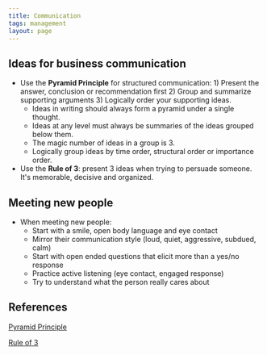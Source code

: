 ```yaml
---
title: Communication
tags: management
layout: page
---
```


## Ideas for business communication

- Use the **Pyramid Principle** for structured communication: 1) Present the answer, conclusion or recommendation first 2) Group and summarize supporting arguments 3) Logically order your supporting ideas.
  - Ideas in writing should always form a pyramid under a single thought.
  - Ideas at any level must always be summaries of the ideas grouped below them.
  - The magic number of ideas in a group is 3.
  - Logically group ideas by time order, structural order or importance order.
- Use the **Rule of 3**: present 3 ideas when trying to persuade someone. It's memorable, decisive and organized.

## Meeting new people

- When meeting new people:
  - Start with a smile, open body language and eye contact
  - Mirror their communication style (loud, quiet, aggressive, subdued, calm)
  - Start with open ended questions that elicit more than a yes/no response
  - Practice active listening (eye contact, engaged response)
  - Try to understand what the person really cares about

## References

[Pyramid Principle](https://medium.com/lessons-from-mckinsey/the-pyramid-principle-f0885dd3c5c7)

[Rule of 3](https://medium.com/lessons-from-mckinsey/the-rule-of-3-c1cd82dbc96e)
